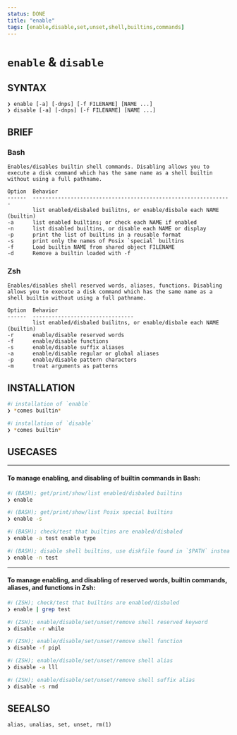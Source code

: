 ```yaml
---
status: DONE
title: "enable"
tags: [enable,disable,set,unset,shell,builtins,commands]
---
```


# `enable` & `disable`

## SYNTAX

    ❯ enable [-a] [-dnps] [-f FILENAME] [NAME ...]
    ❯ disable [-a] [-dnps] [-f FILENAME] [NAME ...]

## BRIEF

### Bash

    Enables/disables builtin shell commands. Disabling allows you to execute a disk command which has the same name as a shell builtin without using a full pathname.

    Option  Behavior
    ------  ---------------------------------------------------------------
            list enabled/disbaled builitns, or enable/disbale each NAME (builtin)
    -a      list enabled builtins; or check each NAME if enabled
    -n      list disabled builtins, or disable each NAME or display
    -p      print the list of builtins in a reusable format
    -s      print only the names of Posix `special` builtins
    -f      Load builtin NAME from shared object FILENAME
    -d      Remove a builtin loaded with -f

### Zsh

    Enables/disables shell reserved words, aliases, functions. Disabling allows you to execute a disk command which has the same name as a shell builtin without using a full pathname.

    Option  Behavior
    ------  --------------------------------
            list enabled/disbaled builitns, or enable/disbale each NAME (builtin)
    -r      enable/disable reserved words
    -f      enable/disable functions
    -s      enable/disable suffix aliases
    -a      enable/disable regular or global aliases
    -p      enable/disable pattern characters
    -m      treat arguments as patterns

## INSTALLATION


```bash
#ℹ︎ installation of `enable`
❯ *comes builtin*
```


```bash
#ℹ︎ installation of `disable`
❯ *comes builtin*
```


## USECASES

----
#### To manage enabling, and disabling of builtin commands in Bash:


```bash
#ℹ︎ (BASH); get/print/show/list enabled/disbaled builtins
❯ enable
```


```bash
#ℹ︎ (BASH); get/print/show/list Posix special builtins
❯ enable -s
```


```bash
#ℹ︎ (BASH); check/test that builtins are enabled/disbaled
❯ enable -a test enable type
```


```bash
#ℹ︎ (BASH); disable shell builtins, use diskfile found in `$PATH` instead
❯ enable -n test
```


----
#### To manage enabling, and disabling of reserved words, builtin commands, aliases, and functions in Zsh:


```bash
#ℹ︎ (ZSH); check/test that builtins are enabled/disbaled
❯ enable | grep test
```



```bash
#ℹ︎ (ZSH); enable/disable/set/unset/remove shell reserved keyword
❯ disable -r while
```


```bash
#ℹ︎ (ZSH); enable/disable/set/unset/remove shell function
❯ disable -f pipl
```


```bash
#ℹ︎ (ZSH); enable/disable/set/unset/remove shell alias
❯ disable -a lll
```


```bash
#ℹ︎ (ZSH); enable/disable/set/unset/remove shell suffix alias
❯ disable -s rmd
```



## SEEALSO

    alias, unalias, set, unset, rm(1)

